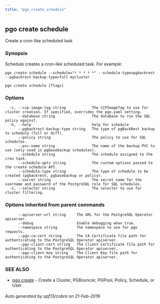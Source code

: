 ```yaml
---
title: "pgo_create_schedule"
---
```

## pgo create schedule

Create a cron-like scheduled task

### Synopsis

Schedule creates a cron-like scheduled task.  For example:

    pgo create schedule --schedule="* * * * *" --schedule-type=pgbackrest --pgbackrest-backup-type=full mycluster

```
pgo create schedule [flags]
```

### Options

```
  -c, --ccp-image-tag string            The CCPImageTag to use for cluster creation. If specified, overrides the pgo.yaml setting.
      --database string                 The database to run the SQL policy against.
  -h, --help                            help for schedule
      --pgbackrest-backup-type string   The type of pgBackRest backup to schedule (full or diff).
      --policy string                   The policy to use for SQL schedules.
      --pvc-name string                 The name of the backup PVC to use (only used in pgbasebackup schedules).
      --schedule string                 The schedule assigned to the cron task.
      --schedule-opts string            The custom options passed to the create schedule API.
      --schedule-type string            The type of schedule to be created (pgbackrest, pgbasebackup or policy).
      --secret string                   The secret name for the username and password of the PostgreSQL role for SQL schedules.
  -s, --selector string                 The selector to use for cluster filtering.
```

### Options inherited from parent commands

```
      --apiserver-url string     The URL for the PostgreSQL Operator apiserver.
      --debug                    Enable debugging when true.
      --namespace string         The namespace to use for pgo requests.
      --pgo-ca-cert string       The CA Certificate file path for authenticating to the PostgreSQL Operator apiserver.
      --pgo-client-cert string   The Client Certificate file path for authenticating to the PostgreSQL Operator apiserver.
      --pgo-client-key string    The Client Key file path for authenticating to the PostgreSQL Operator apiserver.
```

### SEE ALSO

* [pgo create](/commands/pgo_create/)	 - Create a Cluster, PGBouncer, PGPool, Policy, Schedule, or User

###### Auto generated by spf13/cobra on 21-Feb-2019

